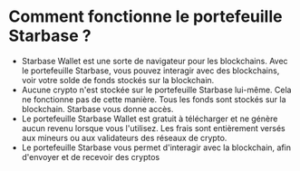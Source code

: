 # Comment fonctionne le portefeuille Starbase ?

- Starbase Wallet est une sorte de navigateur pour les blockchains. Avec le portefeuille Starbase, vous pouvez interagir avec des blockchains, voir votre solde de fonds stockés sur la blockchain.
- Aucune crypto n'est stockée sur le portefeuille Starbase lui-même. Cela ne fonctionne pas de cette manière. Tous les fonds sont stockés sur la blockchain. Starbase vous donne accès.
- Le portefeuille Starbase Wallet est gratuit à télécharger et ne génère aucun revenu lorsque vous l'utilisez. Les frais sont entièrement versés aux mineurs ou aux validateurs des réseaux de crypto.
- Le portefeuille Starbase vous permet d'interagir avec la blockchain, afin d'envoyer et de recevoir des cryptos

